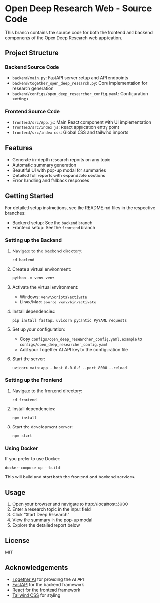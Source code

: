 # Open Deep Research Web - Source Code

This branch contains the source code for both the frontend and backend components of the Open Deep Research web application.

## Project Structure

### Backend Source Code

- `backend/main.py`: FastAPI server setup and API endpoints
- `backend/together_open_deep_research.py`: Core implementation for research generation
- `backend/configs/open_deep_researcher_config.yaml`: Configuration settings

### Frontend Source Code

- `frontend/src/App.js`: Main React component with UI implementation
- `frontend/src/index.js`: React application entry point
- `frontend/src/index.css`: Global CSS and tailwind imports

## Features

- Generate in-depth research reports on any topic
- Automatic summary generation
- Beautiful UI with pop-up modal for summaries
- Detailed full reports with expandable sections
- Error handling and fallback responses

## Getting Started

For detailed setup instructions, see the README.md files in the respective branches:
- Backend setup: See the `backend` branch
- Frontend setup: See the `frontend` branch

### Setting up the Backend

1. Navigate to the backend directory:
   ```
   cd backend
   ```

2. Create a virtual environment:
   ```
   python -m venv venv
   ```

3. Activate the virtual environment:
   - Windows: `venv\Scripts\activate`
   - Linux/Mac: `source venv/bin/activate`

4. Install dependencies:
   ```
   pip install fastapi uvicorn pydantic PyYAML requests
   ```

5. Set up your configuration:
   - Copy `configs/open_deep_researcher_config.yaml.example` to `configs/open_deep_researcher_config.yaml`
   - Add your Together AI API key to the configuration file

6. Start the server:
   ```
   uvicorn main:app --host 0.0.0.0 --port 8000 --reload
   ```

### Setting up the Frontend

1. Navigate to the frontend directory:
   ```
   cd frontend
   ```

2. Install dependencies:
   ```
   npm install
   ```

3. Start the development server:
   ```
   npm start
   ```

### Using Docker

If you prefer to use Docker:

```
docker-compose up --build
```

This will build and start both the frontend and backend services.

## Usage

1. Open your browser and navigate to http://localhost:3000
2. Enter a research topic in the input field
3. Click "Start Deep Research"
4. View the summary in the pop-up modal
5. Explore the detailed report below

## License

MIT

## Acknowledgements

- [Together AI](https://together.ai/) for providing the AI API
- [FastAPI](https://fastapi.tiangolo.com/) for the backend framework
- [React](https://reactjs.org/) for the frontend framework
- [Tailwind CSS](https://tailwindcss.com/) for styling
